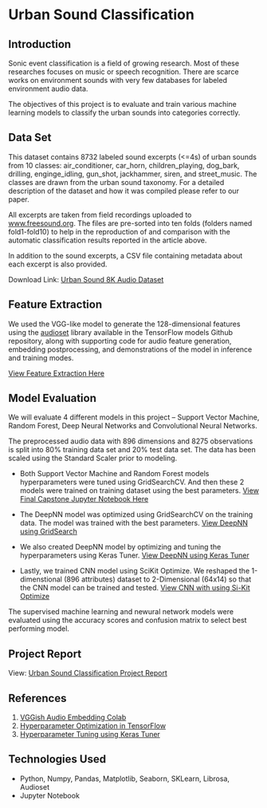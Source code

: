 # Urban Sound Classification


## Introduction

Sonic event classification is a field of growing research. Most of these researches focuses on music or speech recognition. There are scarce works on environment sounds with very few databases for labeled environment audio data.

The objectives of this project is to evaluate and train various machine learning models to classify the urban sounds into categories correctly. 

## Data Set

This dataset contains 8732 labeled sound excerpts (<=4s) of urban sounds from 10 classes: air_conditioner, car_horn, children_playing, dog_bark, drilling, enginge_idling, gun_shot, jackhammer, siren, and street_music. The classes are drawn from the urban sound taxonomy. For a detailed description of the dataset and how it was compiled please refer to our paper.

All excerpts are taken from field recordings uploaded to www.freesound.org. The files are pre-sorted into ten folds (folders named fold1-fold10) to help in the reproduction of and comparison with the automatic classification results reported in the article above.

In addition to the sound excerpts, a CSV file containing metadata about each excerpt is also provided.

Download Link: [Urban Sound 8K Audio Dataset](https://urbansounddataset.weebly.com/)

## Feature Extraction

We used the VGG-like model to generate the 128-dimensional features using the [audioset](https://github.com/tensorflow/models/tree/master/research/audioset/vggish) library available in the TensorFlow models Github repository, along with supporting code for audio feature generation, embedding postprocessing, and demonstrations of the model in inference and training modes.

[View Feature Extraction Here](https://github.com/rajinigurijala/Capstone4/blob/master/ExtractFeatures.ipynb)


## Model Evaluation

We will evaluate 4 different models in this project – Support Vector Machine, Random Forest, Deep Neural Networks and Convolutional Neural Networks. 

The preprocessed audio data with 896 dimensions and 8275 observations is split into 80% training data set and 20% test data set. The data has been scaled using the Standard Scaler prior to modeling.

- Both Support Vector Machine and Random Forest models hyperparameters were tuned using GridSearchCV. And then these 2 models were trained on training dataset using the best parameters.
[View Final Capstone Jupyter Notebook Here](https://github.com/rajinigurijala/FinalCapstone/blob/master/UrbanSound_Final_Capstone.ipynb)

- The DeepNN model was optimized using GridSearchCV on the training data. The model was trained with the best parameters.
[View DeepNN using GridSearch](https://github.com/rajinigurijala/FinalCapstone/blob/master/UrbanSoundKeras_GridSearch.ipynb) 

- We also created DeepNN model by optimizing and tuning the hyperparameters using Keras Tuner.
[View DeepNN using Keras Tuner](https://github.com/rajinigurijala/FinalCapstone/blob/master/UrbanSoundKeras_Tuner.ipynb)

- Lastly, we trained CNN model using SciKit Optimize. We reshaped the 1-dimenstional (896 attributes) dataset to 2-Dimensional (64x14) so that the CNN model can be trained and tested.
[View CNN with using Si-Kit Optimize](https://github.com/rajinigurijala/FinalCapstone/blob/master/UrbanSoundKeras_CNN.ipynb)

The supervised machine learning and newural network models were evaluated using the accuracy scores and confusion matrix to select best performing model.

## Project Report

View: [Urban Sound Classification Project Report](https://github.com/rajinigurijala/FinalCapstone/blob/master/Audio%20Classification%20Project%20Report.pdf)

## References

1. [VGGish Audio Embedding Colab](https://colab.research.google.com/drive/1TbX92UL9sYWbdwdGE0rJ9owmezB-Rl1C#scrollTo=DaMrmOEvC7L4)
2. [Hyperparameter Optimization in TensorFlow](https://github.com/Hvass-Labs/TensorFlow-Tutorials/blob/master/19_Hyper-Parameters.ipynb)
3. [Hyperparameter Tuning using Keras Tuner](https://www.sicara.ai/blog/hyperparameter-tuning-keras-tuner)


## Technologies Used
- Python, Numpy, Pandas, Matplotlib, Seaborn, SKLearn, Librosa, Audioset
- Jupyter Notebook
